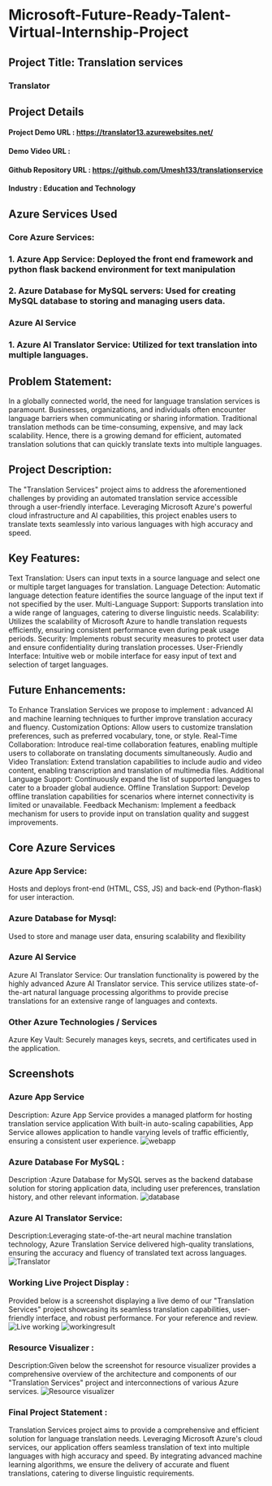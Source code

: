 # Microsoft-Future-Ready-Talent-Virtual-Internship-Project
## Project Title: Translation services
### Translator
## Project Details 
#### Project Demo URL : https://translator13.azurewebsites.net/
#### Demo Video URL :
#### Github Repository URL : https://github.com/Umesh133/translationservice
#### Industry : Education and Technology

## Azure Services Used
### Core Azure Services:
### 1. Azure App Service: Deployed the front end framework and python flask backend environment for text manipulation
### 2. Azure Database for MySQL servers: Used for creating MySQL database to storing and managing users data.
### Azure AI Service
### 1. Azure AI Translator Service: Utilized for text translation into multiple languages.

## Problem Statement:
In a globally connected world, the need for language translation services is paramount. Businesses, organizations, and individuals often encounter language barriers when communicating or sharing information. Traditional translation methods can be time-consuming, expensive, and may lack scalability. Hence, there is a growing demand for efficient, automated translation solutions that can quickly translate texts into multiple languages.

## Project Description:
The "Translation Services" project aims to address the aforementioned challenges by providing an automated translation service accessible through a user-friendly interface. Leveraging Microsoft Azure's powerful cloud infrastructure and AI capabilities, this project enables users to translate texts seamlessly into various languages with high accuracy and speed.

## Key Features:
Text Translation: Users can input texts in a source language and select one or multiple target languages for translation.
Language Detection: Automatic language detection feature identifies the source language of the input text if not specified by the user.
Multi-Language Support: Supports translation into a wide range of languages, catering to diverse linguistic needs.
Scalability: Utilizes the scalability of Microsoft Azure to handle translation requests efficiently, ensuring consistent performance even during peak usage periods.
Security: Implements robust security measures to protect user data and ensure confidentiality during translation processes.
User-Friendly Interface: Intuitive web or mobile interface for easy input of text and selection of target languages.

## Future Enhancements:
To Enhance Translation Services we propose to implement : advanced AI and machine learning techniques to further improve translation accuracy and fluency.
Customization Options: Allow users to customize translation preferences, such as preferred vocabulary, tone, or style.
Real-Time Collaboration: Introduce real-time collaboration features, enabling multiple users to collaborate on translating documents simultaneously.
Audio and Video Translation: Extend translation capabilities to include audio and video content, enabling transcription and translation of multimedia files.
Additional Language Support: Continuously expand the list of supported languages to cater to a broader global audience.
Offline Translation Support: Develop offline translation capabilities for scenarios where internet connectivity is limited or unavailable.
Feedback Mechanism: Implement a feedback mechanism for users to provide input on translation quality and suggest improvements.

## Core Azure Services
### Azure App Service:
Hosts and deploys front-end (HTML, CSS, JS) and back-end (Python-flask) for user interaction.

### Azure Database for Mysql:
Used to store and manage user data, ensuring scalability and flexibility

### Azure AI Service
Azure AI Translator Service:
Our translation functionality is powered by the highly advanced Azure AI Translator service. This service utilizes state-of-the-art natural language processing algorithms to provide precise translations for an extensive range of languages and contexts.

### Other Azure Technologies / Services
Azure Key Vault:
Securely manages keys, secrets, and certificates used in the application.

## Screenshots
### Azure App Service
Description: Azure App Service provides a managed platform for hosting translation service application With built-in auto-scaling capabilities, App Service allowes 
application to handle varying levels of traffic efficiently, ensuring a consistent user experience.
![webapp](https://github.com/Umesh133/translationservice/assets/155448320/8febca02-70ec-45fb-a641-549a5840f52a)

### Azure Database For MySQL :
Description :Azure Database for MySQL serves as the backend database solution for storing application data, including user preferences, translation history, and other relevant information.
![database](https://github.com/Umesh133/translationservice/assets/155448320/d2c4fdc9-9ef7-4068-ac59-05a0676f0d6c)

### Azure AI Translator Service:
Description:Leveraging state-of-the-art neural machine translation technology, Azure Translation Service delivered high-quality translations, ensuring the accuracy and fluency of translated text across languages.
![Translator](https://github.com/Umesh133/translationservice/assets/155448320/62763f2f-1abc-47e2-a757-4cc4386e115b)

### Working Live Project Display :
Provided below is a screenshot displaying a live demo of our "Translation Services" project showcasing its seamless translation capabilities, user-friendly interface, and robust performance. For your reference and review.
![Live working](https://github.com/Umesh133/translationservice/assets/155448320/19e14bbb-8c34-4208-b470-8c5ca958a177)
![workingresult](https://github.com/Umesh133/translationservice/assets/155448320/24b881f1-11f2-401d-9624-3f7e391baa4e)

### Resource Visualizer :
Description:Given below the screenshot for resource visualizer provides a comprehensive overview of the architecture and components of our "Translation Services" project and interconnections of various Azure services.
![Resource visualizer](https://github.com/Umesh133/translationservice/assets/155448320/fd011013-d74c-42a6-8245-232fb390d8b0)

### Final Project Statement :
Translation Services project aims to provide a comprehensive and efficient solution for language translation needs. Leveraging Microsoft Azure's cloud services, our application offers seamless translation of text into multiple languages with high accuracy and speed. By integrating advanced machine learning algorithms, we ensure the delivery of accurate and fluent translations, catering to diverse linguistic requirements.










